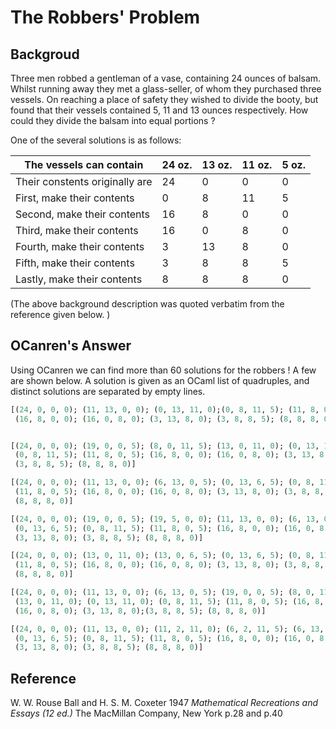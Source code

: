 # The Robbers' Problem

## Backgroud 

Three men robbed a gentleman of a vase, containing 24 ounces of balsam.
Whilst running away they met a glass-seller, of whom they purchased three
vessels. On reaching a place of safety they wished to divide the booty, but
found that their vessels contained 5, 11 and 13 ounces respectively. How
could they divide the balsam into equal portions ?


One of the several solutions is as follows:

The vessels can contain        | 24 oz. | 13 oz. |  11 oz. | 5 oz.
---                            | ---    | ---    | ---     | ---
Their constents originally are | 24     | 0      |  0      | 0
First, make their contents     | 0      | 8      | 11      | 5
Second, make their contents    | 16     | 8      |  0      | 0
Third, make their contents     | 16     | 0      | 8       | 0
Fourth, make their contents    | 3      | 13     | 8       | 0
Fifth, make their contents     | 3      | 8      | 8       | 5
Lastly, make their contents    | 8      | 8      | 8       | 0

(The above background description was quoted verbatim from the reference given below. )

## OCanren's Answer

Using OCanren we can find more than 60 solutions for the robbers ! A few are shown below. A solution is given as an OCaml list of quadruples, and distinct solutions are separated by empty lines. 

```ocaml
[(24, 0, 0, 0); (11, 13, 0, 0); (0, 13, 11, 0);(0, 8, 11, 5); (11, 8, 0, 5);
 (16, 8, 0, 0); (16, 0, 8, 0); (3, 13, 8, 0); (3, 8, 8, 5); (8, 8, 8, 0)]


[(24, 0, 0, 0); (19, 0, 0, 5); (8, 0, 11, 5); (13, 0, 11, 0); (0, 13, 11, 0);
 (0, 8, 11, 5); (11, 8, 0, 5); (16, 8, 0, 0); (16, 0, 8, 0); (3, 13, 8, 0);
 (3, 8, 8, 5); (8, 8, 8, 0)]

[(24, 0, 0, 0); (11, 13, 0, 0); (6, 13, 0, 5); (0, 13, 6, 5); (0, 8, 11, 5);
 (11, 8, 0, 5); (16, 8, 0, 0); (16, 0, 8, 0); (3, 13, 8, 0); (3, 8, 8, 5);
 (8, 8, 8, 0)]

[(24, 0, 0, 0); (19, 0, 0, 5); (19, 5, 0, 0); (11, 13, 0, 0); (6, 13, 0, 5);
 (0, 13, 6, 5); (0, 8, 11, 5); (11, 8, 0, 5); (16, 8, 0, 0); (16, 0, 8, 0);
 (3, 13, 8, 0); (3, 8, 8, 5); (8, 8, 8, 0)]

[(24, 0, 0, 0); (13, 0, 11, 0); (13, 0, 6, 5); (0, 13, 6, 5); (0, 8, 11, 5);
 (11, 8, 0, 5); (16, 8, 0, 0); (16, 0, 8, 0); (3, 13, 8, 0); (3, 8, 8, 5);
 (8, 8, 8, 0)]

[(24, 0, 0, 0); (11, 13, 0, 0); (6, 13, 0, 5); (19, 0, 0, 5); (8, 0, 11, 5);
 (13, 0, 11, 0); (0, 13, 11, 0); (0, 8, 11, 5); (11, 8, 0, 5); (16, 8, 0, 0);
 (16, 0, 8, 0); (3, 13, 8, 0);(3, 8, 8, 5); (8, 8, 8, 0)]

[(24, 0, 0, 0); (11, 13, 0, 0); (11, 2, 11, 0); (6, 2, 11, 5); (6, 13, 0, 5);
 (0, 13, 6, 5); (0, 8, 11, 5); (11, 8, 0, 5); (16, 8, 0, 0); (16, 0, 8, 0);
 (3, 13, 8, 0); (3, 8, 8, 5); (8, 8, 8, 0)]
```


## Reference



W. W. Rouse Ball and H. S. M. Coxeter 1947 
 _Mathematical Recreations and Essays (12 ed.)_
 The MacMillan Company, New York  p.28 and p.40
